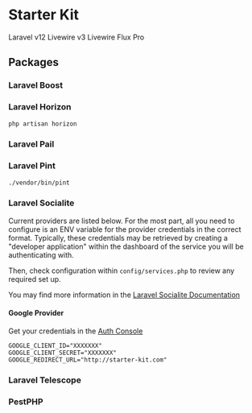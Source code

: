 # Starter Kit

Laravel v12
Livewire v3
Livewire Flux Pro

## Packages

### Laravel Boost

### Laravel Horizon

```BASH
php artisan horizon
```

### Laravel Pail
### Laravel Pint

```BASH
./vendor/bin/pint 
```

### Laravel Socialite

Current providers are listed below. For the most part, all you need to configure is an ENV variable for the provider credentials in the correct format. Typically, these credentials may be retrieved by creating a "developer application" within the dashboard of the service you will be authenticating with.

Then, check configuration within `config/services.php` to review any required set up.

You may find more information in the [Laravel Socialite Documentation](https://laravel.com/docs/12.x/socialite)

#### Google Provider

Get your credentials in the [Auth Console](https://console.cloud.google.com/auth/overview)

```ENV
GOOGLE_CLIENT_ID="XXXXXXX"
GOOGLE_CLIENT_SECRET="XXXXXXX"
GOOGLE_REDIRECT_URL="http://starter-kit.com"
```

### Laravel Telescope
### PestPHP
